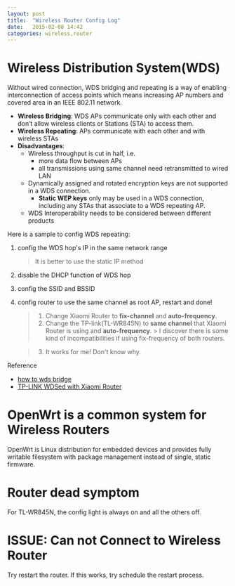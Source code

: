 ```yaml
---
layout: post
title:  "Wireless Router Config Log"
date:   2015-02-08 14:42
categories: wireless,router
---
```


# Wireless Distribution System(WDS)

Without wired connection, WDS bridging and repeating is a way of enabling interconnection of access points which means increasing AP numbers and covered area in an IEEE 802.11 network. 

* **Wireless Bridging**: WDS APs communicate only with each other and don’t allow wireless clients or Stations (STA) to access them.
* **Wireless Repeating**: APs communicate with each other and with wireless STAs
* **Disadvantages**:
    - Wireless throughput is cut in half, i.e.
        + more data flow between APs
        + all transmissions using same channel need retransmitted to wired LAN
    - Dynamically assigned and rotated encryption keys are not supported in a WDS connection. 
        + **Static WEP keys** only may be used in a WDS connection, including any STAs that associate to a WDS repeating AP.
    - WDS Interoperability needs to be considered between different products

Here is a sample to config WDS repeating:

1. config the WDS hop's IP in the same network range
    > It is better to use the static IP method

2. disable the DHCP function of WDS hop
3. config the SSID and BSSID
4. config router to use the same channel as root AP, restart and done!
    > 1. Change Xiaomi Router to **fix-channel** and **auto-frequency**.
    > 2. Change the TP-link(TL-WR845N) to **same channel** that Xiaomi Router is using and **auto-frequency**.
        > I discover there is some kind of incompatibilities if using fix-frequency of both routers.

    > 3. It works for me! Don't know why.

Reference

* [how to wds bridge](http://www.tomsguide.com/us/how-to-wds-bridge,review-253.html)
* [TP-LINK WDSed with Xiaomi Router](http://bbs.xiaomi.cn/thread-9999187-1-1.html)


# OpenWrt is a common system for Wireless Routers

OpenWrt is Linux distribution for embedded devices and provides fully writable filesystem with package management instead of single, static firmware.


# Router dead symptom

For TL-WR845N, the config light is always on and all the others off.


# ISSUE: Can not Connect to Wireless Router

Try restart the router. If this works, try schedule the restart process.
